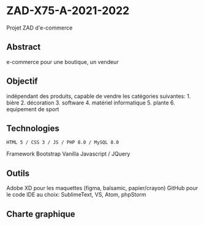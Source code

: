 # ZAD-X75-A-2021-2022
Projet ZAD d'e-commerce


## Abstract
e-commerce pour une boutique, un vendeur

## Objectif
indépendant des produits, capable de vendre les catégories suivantes:
    1. bière
    2. décoration
    3. software
    4. matériel informatique
    5. plante
    6. equipement de sport


## Technologies
	HTML 5 / CSS 3 / JS / PHP 8.0 / MySQL 8.0
  Framework Bootstrap
  Vanilla Javascript / JQuery
 
## Outils
  Adobe XD pour les maquettes (figma, balsamic, papier/crayon)
  GitHub pour le code
  IDE au choix: SublimeText, VS, Atom, phpStorm
    
## Charte graphique

